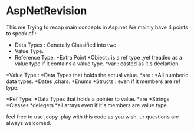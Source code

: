 # AspNetRevision
This me Trying to recap main concepts in Asp.net
We mainly have 4 points to speak of :
 * Data Types : Generally Classified into two 
  * Value Type.
  * Reference Type.
*Extra Point
	*Object : is a ref type ,yet treaded as a value type if it contains a value type.
	*var : casted as it's declartion.


  *Value Type : 
   *Data Types that holds the actual value.
   *are :
		*All numberic data types.
		*Dates ,chars.
		*Enums
		*Structs : even if it members are ref type.

 *Ref Type:
	*Data Types that holds a pointer to value.
	*are
		*Strings
		*Classes
		*delegets
		*all arrays even if it's members are value type.


feel free to use ,copy ,play with this code as you wish.
  ur questions are always welcomed.
